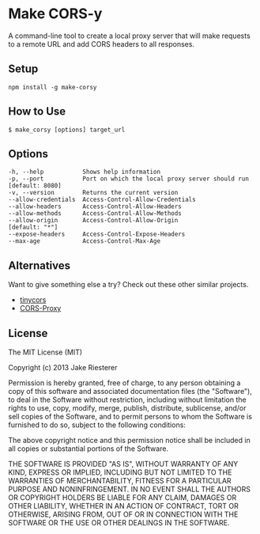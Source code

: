 # Make CORS-y
A command-line tool to create a local proxy server that will make requests to a remote URL and add CORS headers to all responses.

## Setup

    npm install -g make-corsy

## How to Use

    $ make_corsy [options] target_url

## Options

    -h, --help           Shows help information
    -p, --port           Port on which the local proxy server should run  [default: 8080]
    -v, --version        Returns the current version
    --allow-credentials  Access-Control-Allow-Credentials
    --allow-headers      Access-Control-Allow-Headers
    --allow-methods      Access-Control-Allow-Methods
    --allow-origin       Access-Control-Allow-Origin                      [default: "*"]
    --expose-headers     Access-Control-Expose-Headers
    --max-age            Access-Control-Max-Age

## Alternatives
Want to give something else a try? Check out these other similar projects.

* [tinycors](https://github.com/cburgmer/tinycors)
* [CORS-Proxy](https://github.com/gr2m/CORS-Proxy/)

## License
The MIT License (MIT)

Copyright (c) 2013 Jake Riesterer

Permission is hereby granted, free of charge, to any person obtaining a copy
of this software and associated documentation files (the "Software"), to deal
in the Software without restriction, including without limitation the rights
to use, copy, modify, merge, publish, distribute, sublicense, and/or sell
copies of the Software, and to permit persons to whom the Software is
furnished to do so, subject to the following conditions:

The above copyright notice and this permission notice shall be included in
all copies or substantial portions of the Software.

THE SOFTWARE IS PROVIDED "AS IS", WITHOUT WARRANTY OF ANY KIND, EXPRESS OR
IMPLIED, INCLUDING BUT NOT LIMITED TO THE WARRANTIES OF MERCHANTABILITY,
FITNESS FOR A PARTICULAR PURPOSE AND NONINFRINGEMENT. IN NO EVENT SHALL THE
AUTHORS OR COPYRIGHT HOLDERS BE LIABLE FOR ANY CLAIM, DAMAGES OR OTHER
LIABILITY, WHETHER IN AN ACTION OF CONTRACT, TORT OR OTHERWISE, ARISING FROM,
OUT OF OR IN CONNECTION WITH THE SOFTWARE OR THE USE OR OTHER DEALINGS IN
THE SOFTWARE.
